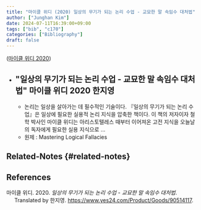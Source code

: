 ```yaml
---
title: "마이클 위디 (2020) 일상의 무기가 되는 논리 수업 - 교묘한 말 속임수 대처법"
author: ["Junghan Kim"]
date: 2024-07-11T16:39:00+09:00
tags: ["bib", "c170"]
categories: ["Bibliography"]
draft: false
---
```


(<a href="#citeproc_bib_item_1">마이클 위디 2020</a>)

-   "일상의 무기가 되는 논리 수업 - 교묘한 말 속임수 대처법" 마이클 위디 2020 한지영
    -

    -   논리는 일상을 살아가는 데 필수적인 기술이다. 『일상의 무기가 되는 논리 수업』은 일상에 필요한 실용적 논리 지식을 압축한 책이다. 이 책의 저자이자 철학 박사인 마이클 위디는 아리스토텔레스 때부터 이어져온 고전 지식을 오늘날의 독자에게 필요한 실용 지식으로 ...
    -   원제 : Mastering Logical Fallacies


## Related-Notes {#related-notes}

## References

<style>.csl-entry{text-indent: -1.5em; margin-left: 1.5em;}</style><div class="csl-bib-body">
  <div class="csl-entry"><a id="citeproc_bib_item_1"></a>마이클 위디. 2020. <i>일상의 무기가 되는 논리 수업 - 교묘한 말 속임수 대처법</i>. Translated by 한지영. <a href="https://www.yes24.com/Product/Goods/90514117">https://www.yes24.com/Product/Goods/90514117</a>.</div>
</div>
